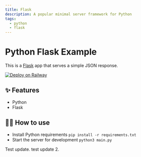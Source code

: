```yaml
---
title: Flask
description: A popular minimal server framework for Python
tags:
  - python
  - flask
---
```


# Python Flask Example

This is a [Flask](https://flask.palletsprojects.com/en/1.1.x/) app that serves a simple JSON response.

[![Deploy on Railway](https://railway.app/button.svg)](https://railway.app/new/template/zUcpux)

## ✨ Features

- Python
- Flask

## 💁‍♀️ How to use

- Install Python requirements `pip install -r requirements.txt`
- Start the server for development `python3 main.py`

Test update.
test update 2.
